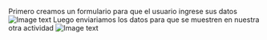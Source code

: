 Primero creamos un formulario para que el usuario ingrese sus datos
![Image text](https://github.com/SebasPBR18/AppMovil/blob/master/capt1.png)
Luego enviariamos los datos para que se muestren en nuestra otra actividad
![Image text](https://github.com/SebasPBR18/AppMovil/blob/master/capt2.png)
